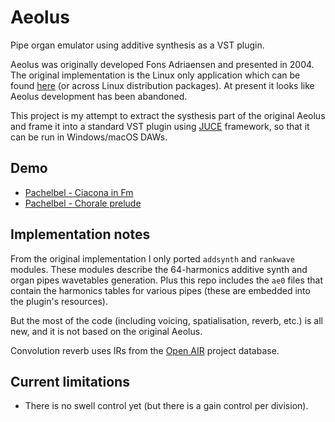 # Aeolus
Pipe organ emulator using additive synthesis as a VST plugin.

Aeolus was originally developed Fons Adriaensen and presented in 2004. The original implementation is the Linux only application which can be found [here](https://kokkinizita.linuxaudio.org/linuxaudio/aeolus/) (or across Linux distribution packages). At present it looks like Aeolus development has been abandoned.

This project is my attempt to extract the systhesis part of the original Aeolus and frame it into a standard VST plugin using [JUCE](https://github.com/juce-framework/JUCE) framework, so that it can be run in Windows/macOS DAWs.

## Demo
- [Pachelbel - Ciacona in Fm](demo/Pachelbel_Ciacona_in_Fm.mp3)
- [Pachelbel - Chorale prelude](demo/Pachelbel_Chorale_prelude.mp3) 

## Implementation notes

From the original implementation I only ported `addsynth` and `rankwave` modules. These modules describe the 64-harmonics additive synth and organ pipes wavetables generation. Plus this repo includes the `ae0` files that contain the harmonics tables for various pipes (these are embedded into the plugin's resources).

But the most of the code (including voicing, spatialisation, reverb, etc.) is all new, and it is not based on the original Aeolus.

Convolution reverb uses IRs from the [Open AIR](https://www.openair.hosted.york.ac.uk/) project database.

## Current limitations
- There is no swell control yet (but there is a gain control per division).
